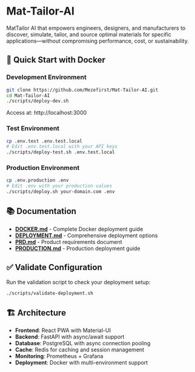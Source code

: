 # Mat-Tailor-AI

MatTailor AI that empowers engineers, designers, and manufacturers to discover, simulate, tailor, and source optimal materials for specific applications—without compromising performance, cost, or sustainability.

## 🚀 Quick Start with Docker

### Development Environment
```bash
git clone https://github.com/Mezefirst/Mat-Tailor-AI.git
cd Mat-Tailor-AI
./scripts/deploy-dev.sh
```
Access at: http://localhost:3000

### Test Environment
```bash
cp .env.test .env.test.local
# Edit .env.test.local with your API keys
./scripts/deploy-test.sh .env.test.local
```

### Production Environment
```bash
cp .env.production .env
# Edit .env with your production values
./scripts/deploy.sh your-domain.com .env
```

## 📚 Documentation

- **[DOCKER.md](DOCKER.md)** - Complete Docker deployment guide
- **[DEPLOYMENT.md](DEPLOYMENT.md)** - Comprehensive deployment options
- **[PRD.md](PRD.md)** - Product requirements document
- **[PRODUCTION.md](PRODUCTION.md)** - Production deployment guide

## ✅ Validate Configuration

Run the validation script to check your deployment setup:
```bash
./scripts/validate-deployment.sh
```

## 🏗️ Architecture

- **Frontend**: React PWA with Material-UI
- **Backend**: FastAPI with async/await support
- **Database**: PostgreSQL with async connection pooling
- **Cache**: Redis for caching and session management
- **Monitoring**: Prometheus + Grafana
- **Deployment**: Docker with multi-environment support
